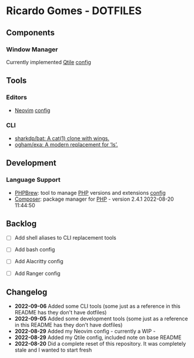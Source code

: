 # Ricardo Gomes - DOTFILES

## Components

### Window Manager

Currently implemented [Qtile](https://github.com/qtile/qtile) [config](.config/qtile/)


## Tools

### Editors

- [Neovim](https://neovim.io/) [config](.config/nvim)

### CLI
- [sharkdp/bat: A cat(1) clone with wings.](https://github.com/sharkdp/bat)
- [ogham/exa: A modern replacement for ‘ls’.](https://github.com/ogham/exa)

## Development
### Language Support

- [PHPBrew](https://github.com/phpbrew/phpbrew): tool to manage [PHP](https://www.php.net/) versions and extensions [config](.config/phpbrew)
- [Composer](https://getcomposer.org): package manager for [PHP](https://www.php.net) - version 2.4.1 2022-08-20 11:44:50



## Backlog
- [ ] Add shell aliases to CLI replacement tools
- [ ] Add bash config 
- [ ] Add Alacritty config
- [ ] Add Ranger config


## Changelog

- **2022-09-06** Added some CLI tools (some just as a reference in this README has they don't have dotfiles)
- **2022-09-05** Added some development tools (some just as a reference in this README has they don't have dotfiles)
- **2022-08-29** Added my Neovim config - currently a WIP -
- **2022-08-29** Added my Qtile config, included note on base README
- **2022-08-20** Did a complete reset of this repository. It was completely stale and I wanted to start fresh
